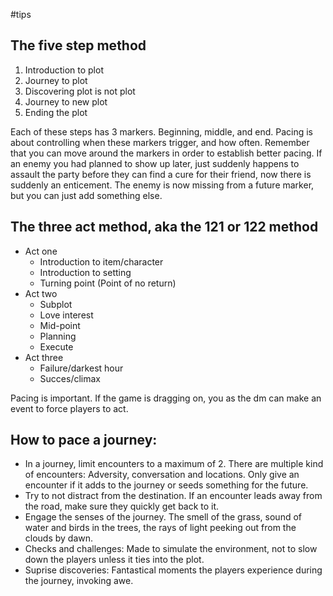 #tips 
## The five step method
1. Introduction to plot
1. Journey to plot
1. Discovering plot is not plot
1. Journey to new plot
1. Ending the plot

Each of these steps has 3 markers. Beginning, middle, and end.
Pacing is about controlling when these markers trigger, and how often.
Remember that you can move around the markers in order to establish better pacing. If an enemy you had planned to show up later, just suddenly happens to assault the party before they can find a cure for their friend, now there is suddenly an enticement. The enemy is now missing from a future marker, but you can just add something else.

## The three act method, aka the 121 or 122 method
- Act one
	- Introduction to item/character
	- Introduction to setting
	- Turning point (Point of no return)
- Act two
	- Subplot
	- Love interest
	- Mid-point
	- Planning
	- Execute
- Act three
	- Failure/darkest hour
	- Succes/climax

Pacing is important. If the game is dragging on, you as the dm can make an event to force players to act.

## How to pace a journey:
- In a journey, limit encounters to a maximum of 2. There are multiple kind of encounters: Adversity, conversation and locations. Only give an encounter if it adds to the journey or seeds something for the future.
- Try to not distract from the destination. If an encounter leads away from the road, make sure they quickly get back to it. 
- Engage the senses of the journey. The smell of the grass, sound of water and birds in the trees, the rays of light peeking out from the clouds by dawn.
- Checks and challenges: Made to simulate the environment, not to slow down the players unless it ties into the plot.
- Suprise discoveries: Fantastical moments the players experience during the journey, invoking awe. 